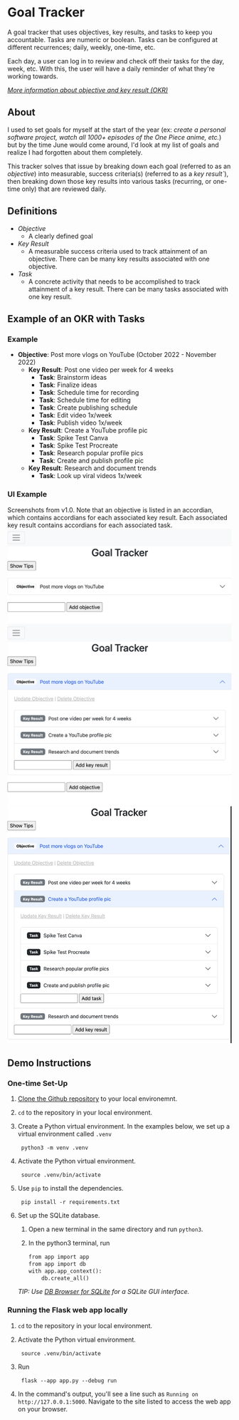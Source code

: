 # Goal Tracker

A goal tracker that uses objectives, key results, and tasks to keep you accountable. Tasks are numeric or boolean. Tasks can be configured at different recurrences; daily, weekly, one-time, etc.

Each day, a user can log in to review and check off their tasks for the day, week, etc. With this, the user will have a daily reminder of what they're working towards.

[*More information about objective and key result (OKR)*](https://en.wikipedia.org/wiki/OKR)

## About
I used to set goals for myself at the start of the year (ex: *create a personal software project, watch all 1000+ episodes of the One Piece anime, etc.*) but by the time June would come around, I'd look at my list of goals and realize I had forgotten about them completely. 

This tracker solves that issue by breaking down each goal (referred to as an *objective*) into measurable, success criteria(s) (referred to as a *key result`*), then breaking down those key results into various tasks (recurring, or one-time only) that are reviewed daily.

## Definitions

- *Objective*
    - A clearly defined goal
- *Key Result*
    - A measurable success criteria used to track attainment of an objective. There can be many key results associated with one objective.
- *Task*
    - A concrete activity that needs to be accomplished to track attainment of a key result. There can be many tasks associated with one key result.

## Example of an OKR with Tasks

### Example

- **Objective**: Post more vlogs on YouTube (October 2022 - November 2022)
    - **Key Result**: Post one video per week for 4 weeks
        - **Task**: Brainstorm ideas
        - **Task**: Finalize ideas
        - **Task**: Schedule time for recording
        - **Task**: Schedule time for editing
        - **Task**: Create publishing schedule
        - **Task**: Edit video 1x/week
        - **Task**: Publish video 1x/week
    - **Key Result**: Create a YouTube profile pic
        - **Task**: Spike Test Canva
        - **Task**: Spike Test Procreate
        - **Task**: Research popular profile pics
        - **Task**: Create and publish profile pic
   - **Key Result**: Research and document trends
        - **Task**: Look up viral videos 1x/week

### UI Example
Screenshots from v1.0. Note that an objective is listed in an accordian, which contains accordians for each associated key result. Each associated key result contains accordians for each associated task.
![Objective Example](/README-images/objective.png)
![Key Results Example](/README-images/key-result.png)
![Tasks Example](/README-images/tasks.png)

## Demo Instructions

### One-time Set-Up
1. [Clone the Github repository](https://docs.github.com/en/repositories/creating-and-managing-repositories/cloning-a-repository) to your local environemnt.
1. `cd` to the repository in your local environment.
1. Create a Python virtual environment. In the examples below, we set up a virtual environment called `.venv`

        python3 -m venv .venv

1. Activate the Python virtual environment.

        source .venv/bin/activate

1. Use `pip` to install the dependencies.

        pip install -r requirements.txt
1. Set up the SQLite database.
    1. Open a new terminal in the same directory and run `python3`.
    1. In the python3 terminal, run

        ```
        from app import app
        from app import db
        with app.app_context():
            db.create_all()
        ```

    *TIP: Use [DB Browser for SQLite](https://sqlitebrowser.org/) for a SQLite GUI interface.*

### Running the Flask web app locally
1. `cd` to the repository in your local environment.
1. Activate the Python virtual environment.

        source .venv/bin/activate
1. Run

        flask --app app.py --debug run

1. In the command's output, you'll see a line such as `Running on http://127.0.0.1:5000`. Navigate to the site listed to access the web app on your browser.
